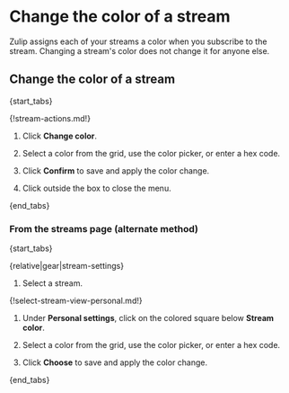 # Change the color of a stream

Zulip assigns each of your streams a color when you subscribe to the
stream. Changing a stream's color does not change it for anyone else.

## Change the color of a stream

{start_tabs}

{!stream-actions.md!}

1. Click **Change color**.

1. Select a color from the grid, use the color picker, or enter a hex code.

1. Click **Confirm** to save and apply the color change.

1. Click outside the box to close the menu.

{end_tabs}

### From the streams page (alternate method)

{start_tabs}

{relative|gear|stream-settings}

1. Select a stream.

{!select-stream-view-personal.md!}

1. Under **Personal settings**, click on the colored square below **Stream color**.

1. Select a color from the grid, use the color picker, or enter a hex code.

1. Click **Choose** to save and apply the color change.

{end_tabs}
